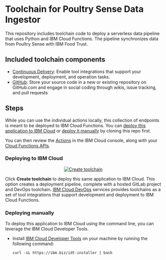 # Toolchain for Poultry Sense Data Ingestor

This repository includes toolchain code to deploy a serverless data pipeline that uses Python and IBM Cloud Functions. The pipeline synchronizes data from Poultry Sense with IBM Food Trust. 

## Included toolchain components

* [Continuous Delivery](https://cloud.ibm.com/catalog/services/continuous-delivery): Enable tool integrations that support your development, deployment, and operation tasks.
* [GitHub](https://github.com/about): Store your source code in a new or existing repository on GitHub.com and engage in 
social coding through wikis, issue tracking, and pull requests

## Steps

While you can use the individual actions locally, this collection of endpoints is meant to be deployed to IBM Cloud Functions. You can [deploy this application to IBM Cloud](#deploying-to-ibm-cloud) or [deploy it manually](#deploying-manually) by cloning this repo first.  

You can then review the [Actions](https://cloud.ibm.com/functions/actions) in the IBM Cloud console, along with your [Cloud Functions APIs](https://cloud.ibm.com/functions/apimanagement).

### Deploying to IBM Cloud

<p align="center">
    <a href="https://cloud.ibm.com/devops/setup/deploy?repository=https%3A%2F%2Fgithub.com%2Fsberajaw%2Fpoultrysense-bts-ingest-toolchain&branch=main">
    <img src="https://cloud.ibm.com/devops/graphics/create_toolchain_button.png" alt="Create toolchain">
    </a>
</p>

Click **Create toolchain** to deploy this same application to IBM Cloud. This option creates a deployment pipeline, complete with a hosted GitLab project and DevOps toolchain. [IBM Cloud DevOps](https://www.ibm.com/cloud/devops) services provides toolchains as a set of tool integrations that support development and deployment to IBM Cloud Functions. 

### Deploying manually 

To deploy this application to IBM Cloud using the command line, you can leverage the IBM Cloud Developer Tools.

* Install [IBM Cloud Developer Tools](https://cloud.ibm.com/docs/cli?topic=cloud-cli-getting-started) on your machine by running the following command:
  ```
  curl -sL https://ibm.biz/idt-installer | bash
  ```